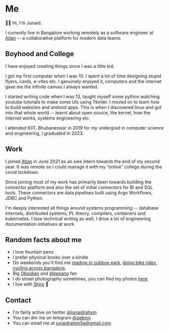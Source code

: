 # Me

👋🏻 Hi, I’m Junaid.

I currently live in Bangalore working remotely as a software engineer at [Atlan](https://atlan.com/) -- a collaborative platform for modern data teams.

## Boyhood and College

I have enjoyed creating things since I was a little kid.

I got my first computer when I was 10. I spent a lot of time designing stupid flyers, cards, e-vites etc. I genuinely enjoyed it, computers and the internet gave me the infinite canvas I always wanted.

I started writing code when I was 13, taught myself some python watching youtube tutorials to make some UIs using Tkinter. I moved on to learn how to build websites and android apps. This is when I discovered linux and got into that whole world -- learnt about open source, the kernel, how the internet works, systems engineering etc.

I attended KIIT, Bhubaneswar in 2019 for my undergrad in computer science and engineering, I graduated in 2023.

## Work

I joined [Atlan](https://atlan.com/) in June 2021 as an swe intern towards the end of my second year. It was remote so I could manage it with my “online” college during the covid lockdown.

Since joining most of my work has primarily been towards building the connector platform and also the set of initial connectors for BI and SQL tools. These connectors are data pipelines built using Argo Workflows, JDBC and Python.

I'm deeply interested all things around systems programming -- database internals, distributed systems, PL theory, compilers, containers and kubernetes. I love technical writing as well, I drive a lot of engineering documentation initiatives at work.

## Random facts about me

- I love fountain pens
- I prefer physical books over a kindle
- On weekends you'll find me [reading in cubbon park](https://www.instagram.com/cubbonreads/), [doing bike rides](https://www.corner.inc/list/db4aac10-9f0e-461b-bf00-2d785b387bf0), [cycling across bangalore](https://www.strava.com/athletes/50189743).
- Big [Obsidian](https://twitter.com/obsdmd) and [@kepano](https://twitter.com/kepano) fan
- I do street photography sometimes, you can find my photos [here](https://unsplash.com/@junaidrahxm)
- I live with [Shiro](https://www.instagram.com/shirotoninn/) 🐶

## Contact

- I'm fairly active on twitter [@junaidrahxm](https://twitter.com/junaidrahxm)
- You can dm me on telegram [@zebion](https://t.me/zebion)
- You can email me at [junaidrahim5a@gmail.com](mailto:junaidrahim5a@gmail.com)
